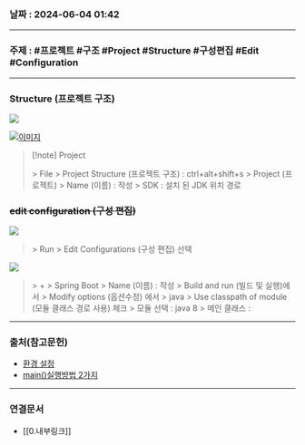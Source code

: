 ### 날짜 : 2024-06-04 01:42

___

### 주제 :  #프로젝트 #구조 #Project #Structure #구성편집 #Edit #Configuration

___

### Structure (프로젝트 구조)

[![](https://img1.daumcdn.net/thumb/R1280x0/?scode=mtistory2&fname=https%3A%2F%2Fblog.kakaocdn.net%2Fdn%2FnsEI8%2FbtrzvAUwSTh%2FcUfCqhwqsG4ksrbF2g6to0%2Fimg.png)](https://img1.daumcdn.net/thumb/R1280x0/?scode=mtistory2&fname=https%3A%2F%2Fblog.kakaocdn.net%2Fdn%2FnsEI8%2FbtrzvAUwSTh%2FcUfCqhwqsG4ksrbF2g6to0%2Fimg.png)

 [![이미지](https://img1.daumcdn.net/thumb/R1280x0/?scode=mtistory2&fname=https%3A%2F%2Fblog.kakaocdn.net%2Fdn%2FJk4QX%2FbtszUpKZhkm%2FlHkPpOnRF38ZNKTKTXvJi1%2Fimg.png)](https://img1.daumcdn.net/thumb/R1280x0/?scode=mtistory2&fname=https%3A%2F%2Fblog.kakaocdn.net%2Fdn%2FJk4QX%2FbtszUpKZhkm%2FlHkPpOnRF38ZNKTKTXvJi1%2Fimg.png)


>[!note] Project
>
> \> File
> \> Project Structure (프로젝트 구조) : ctrl+alt+shift+s
> \> Project (프로젝트)
> \> Name (이름) : 작성
> \> SDK : 설치 된 JDK 위치 경로

### ~~edit configuration (구성 편집)~~

[![](https://img1.daumcdn.net/thumb/R1280x0/?scode=mtistory2&fname=https%3A%2F%2Fblog.kakaocdn.net%2Fdn%2FxnCRZ%2Fbtsi3qmfGJf%2FA2pPs9V3f3JcXmV7Gbkykk%2Fimg.png)](https://img1.daumcdn.net/thumb/R1280x0/?scode=mtistory2&fname=https%3A%2F%2Fblog.kakaocdn.net%2Fdn%2FxnCRZ%2Fbtsi3qmfGJf%2FA2pPs9V3f3JcXmV7Gbkykk%2Fimg.png)

> \> Run
> \> Edit Configurations (구성 편집) 선택

[![](https://img1.daumcdn.net/thumb/R1280x0/?scode=mtistory2&fname=https%3A%2F%2Fblog.kakaocdn.net%2Fdn%2FYyzFu%2Fbtsi3XjVlfe%2FLk4Tjm60xnOvA2OuciT9X0%2Fimg.png)](https://img1.daumcdn.net/thumb/R1280x0/?scode=mtistory2&fname=https%3A%2F%2Fblog.kakaocdn.net%2Fdn%2FYyzFu%2Fbtsi3XjVlfe%2FLk4Tjm60xnOvA2OuciT9X0%2Fimg.png)

> \> +
> \> Spring Boot
> \> Name (이름) : 작성
> \> Build and run (빌드 및 실행)에서
> \> Modify options (옵션수정) 에서
> \> java > Use classpath of module (모듈 클래스 경로 사용) 체크
> \> 모듈 선택 : java 8
> \> 메인 클래스 : 

___

### 출처(참고문헌)

- [환경 설정](https://bkjo94.tistory.com/entry/%EC%9D%B8%ED%85%94%EB%A6%AC%EC%A0%9C%EC%9D%B4-%EC%8A%A4%ED%94%84%EB%A7%81%EB%B6%80%ED%8A%B8-%ED%99%98%EA%B2%BD-%EC%85%8B%ED%8C%85)
- [main()실행방법 2가지](https://hianna.tistory.com/784)

___

### 연결문서

- [[0.내부링크]]

